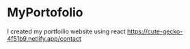 # MyPortofolio
I created my portfoilio website using react
https://cute-gecko-4f51b9.netlify.app/contact
